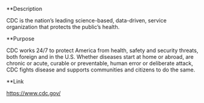 **Description

CDC is the nation’s leading science-based, data-driven, service organization that protects the public’s health.

**Purpose

CDC works 24/7 to protect America from health, safety and security threats, both foreign and in the U.S. Whether diseases start at home or abroad, are chronic or acute, curable or preventable, human error or deliberate attack, CDC fights disease and supports communities and citizens to do the same.

**Link

https://www.cdc.gov/